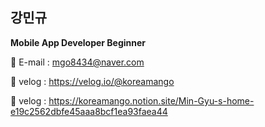 ## 강민규

**Mobile App Developer Beginner**

🔹 E-mail  : mgo8434@naver.com

🔹 velog : https://velog.io/@koreamango

🔹 velog : https://koreamango.notion.site/Min-Gyu-s-home-e19c2562dbfe45aaa8bcf1ea93faea44
